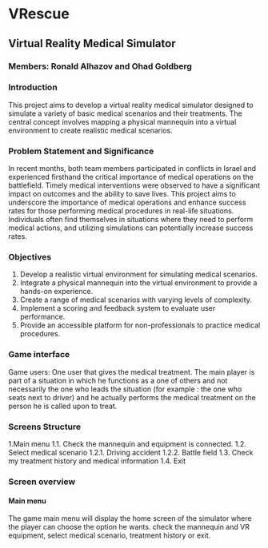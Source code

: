 # VRescue
## Virtual Reality Medical Simulator
### Members: Ronald Alhazov and Ohad Goldberg

### Introduction
This project aims to develop a virtual reality medical simulator designed to simulate a variety of basic medical scenarios and their treatments. The central concept involves mapping a physical mannequin into a virtual environment to create realistic medical scenarios.

### Problem Statement and Significance
In recent months, both team members participated in conflicts in Israel and experienced firsthand the critical importance of medical operations on the battlefield. Timely medical interventions were observed to have a significant impact on outcomes and the ability to save lives. This project aims to underscore the importance of medical operations and enhance success rates for those performing medical procedures in real-life situations. Individuals often find themselves in situations where they need to perform medical actions, and utilizing simulations can potentially increase success rates.

### Objectives
1. Develop a realistic virtual environment for simulating medical scenarios.
2. Integrate a physical mannequin into the virtual environment to provide a hands-on experience.  
3. Create a range of medical scenarios with varying levels of complexity.
4. Implement a scoring and feedback system to evaluate user performance.
5. Provide an accessible platform for non-professionals to practice medical procedures.


### Game interface
Game users:
One user that gives the medical treatment. The main player is part of a situation in which he functions as a one of others and not necessarily the one who leads the situation (for example : the one who seats next to driver) and he actually performs the medical treatment on the person he is called upon to treat.

### Screens Structure
1.Main menu
1.1. Check the mannequin and equipment is connected.
1.2. Select medical scenario
 1.2.1. Driving accident
 1.2.2. Battle field
1.3. Check my treatment history and medical information
1.4. Exit

### Screen overview
#### Main menu 
The game main menu will display the home screen of the simulator where the player can choose the option he wants. check the mannequin and VR equipment, select medical scenario, treatment history or exit.
